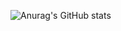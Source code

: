 ![Anurag's GitHub stats](https://github-readme-stats.vercel.app/api?username=lzb13612&count_private=true&show_icons=true&theme=radical)
